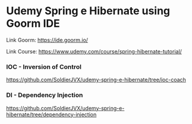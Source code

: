 # Udemy Spring e Hibernate using Goorm IDE
Link Goorm:
https://ide.goorm.io/

Link Course:
https://www.udemy.com/course/spring-hibernate-tutorial/

### IOC - Inversion of Control
https://github.com/SoldierJVX/udemy-spring-e-hibernate/tree/ioc-coach

### DI - Dependency Injection
https://github.com/SoldierJVX/udemy-spring-e-hibernate/tree/dependency-injection
